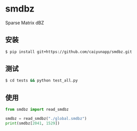 # smdbz
Sparse Matrix dBZ

## 安装
```bash
$ pip install git+https://github.com/caiyunapp/smdbz.git
```

## 测试
```bash
$ cd tests && python test_all.py
```

## 使用
```python
from smdbz import read_smdbz

smdbz = read_smdbz("./global.smdbz")
print(smdbz[2041, 1529])
```